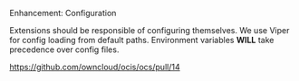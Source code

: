 Enhancement: Configuration

Extensions should be responsible of configuring themselves. We use Viper for config loading from default paths. Environment variables **WILL** take precedence over config files.

<https://github.com/owncloud/ocis/ocs/pull/14>
